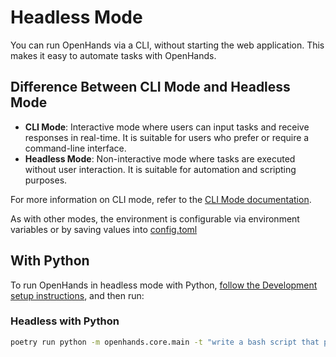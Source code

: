 # Headless Mode

You can run OpenHands via a CLI, without starting the web application. This makes it easy to automate tasks with OpenHands.

## Difference Between CLI Mode and Headless Mode

- **CLI Mode**: Interactive mode where users can input tasks and receive responses in real-time. It is suitable for users who prefer or require a command-line interface.
- **Headless Mode**: Non-interactive mode where tasks are executed without user interaction. It is suitable for automation and scripting purposes.

For more information on CLI mode, refer to the [CLI Mode documentation](./cli-mode.md).

As with other modes, the environment is configurable via environment variables or by saving values into [config.toml](https://github.com/All-Hands-AI/OpenHands/blob/main/config.template.toml)

## With Python

To run OpenHands in headless mode with Python,
[follow the Development setup instructions](https://github.com/All-Hands-AI/OpenHands/blob/main/Development.md),
and then run:

### Headless with Python

```bash
poetry run python -m openhands.core.main -t "write a bash script that prints hi"
```
